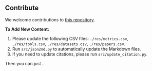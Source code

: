 ## Contribute

We welcome contributions to [this repository](https://github.com/zhaoyujieseberena/Carbon). 

**To Add New Content:**

1. Please update the following CSV files: `./res/metrics.csv`, `./res/tools.csv`, `./res/datasets.csv`, `./res/papers.csv`.
2. Run `src/json2md.py` to automatically update the Markdown files.
3. If you need to update citations, please run `src/update_citation.py`.

Then you can just . 
